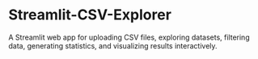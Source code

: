 # Streamlit-CSV-Explorer
A Streamlit web app for uploading CSV files, exploring datasets, filtering data, generating statistics, and visualizing results interactively.
